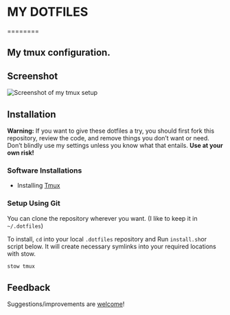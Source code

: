 # MY DOTFILES
========

My tmux configuration.
---

## Screenshot

![Screenshot of my tmux setup](https://github.com/iSushil/.dotfiles/blob/master/assets/screenshot.png)

## Installation

**Warning:** If you want to give these dotfiles a try, you should first fork this repository, review the code, and remove things you don’t want or need. Don’t blindly use my settings unless you know what that entails. **Use at your own risk!**

### Software Installations
- Installing [Tmux](https://github.com/tmux/tmux)

### Setup Using Git

You can clone the repository wherever you want. (I like to keep it in `~/.dotfiles`)

To install, `cd` into your local `.dotfiles` repository and Run `install.sh`or script below. It will create necessary symlinks into your required locations with stow.

```bash
stow tmux
```

## Feedback

Suggestions/improvements are [welcome](https://github.com/iSushil/.dotfiles/issues)!

